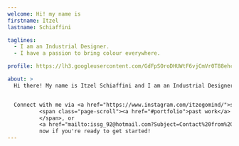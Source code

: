 ```yaml
---
welcome: Hi! my name is
firstname: Itzel
lastname: Schiaffini

taglines:
  - I am an Industrial Designer.
  - I have a passion to bring colour everywhere.

profile: https://lh3.googleusercontent.com/GdFpSOroDHUWtF6vjCmVr0T88ehcyVPcCgzPCxh38Q3U=s577-no

about: >
  Hi there! My name is Itzel Schiaffini and I am an Industrial Designer in Mexico. I have experience designing furniture, packaging, and have worked with local craftsmen to bring traditional materials to modern spaces.


  Connect with me via <a href="https://www.instagram.com/itzegomind/">social media,</a> take a look at my
          <span class="page-scroll"><a href="#portfolio">past work</a>
          </span>, or
          <a href="mailto:issg_92@hotmail.com?Subject=Contact%20from%20portfolio" target="_top">contact me</a>
          now if you're ready to get started!
---
```

